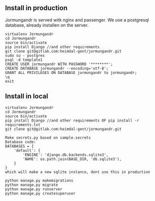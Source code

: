 ## Install in production

Jormungandr is served witk nginx and passenger.
We use a postgresql database, already installen on the server.

```
virtualenv Jormungandr
cd Jormungandr
source bin/activate
pip install Django //and other requirements
git clone git@gitlab.com:heimdal-gent/jormungandr.git
sudo su - postgres
psql -d template1
CREATE USER jormungandr WITH PASSWORD '********';
CREATE DATABASE jormungandr --encoding='utf-8';
GRANT ALL PRIVILEGES ON DATABASE jormungandr to jormungandr;
\q
exit

```

## Install in local

```
virtualenv Jormungandr
cd Jormungandr
source bin/activate
pip install Django //and other requirements OF pip install -r requirements.txt
git clone git@gitlab.com:heimdal-gent/jormungandr.git
```

```
Make secrets.py based on sample.secrets
Database code:
DATABASES = {
    'default': {
        'ENGINE': 'django.db.backends.sqlite3',
        'NAME': os.path.join(BASE_DIR, 'db.sqlite3'),
    }
}
which will make a new sqlite instance, dont use this in production
```

```
python manage.py makemigrations
python manage.py migrate
python manage.py runserver
python manage.py createsuperuser

```
